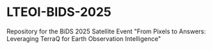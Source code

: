 # LTEOI-BIDS-2025
Repository for the BiDS 2025 Satellite Event "From Pixels to Answers: Leveraging TerraQ for Earth Observation Intelligence"
